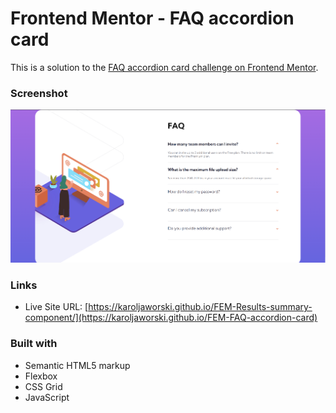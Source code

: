 # Frontend Mentor - FAQ accordion card

This is a solution to the [FAQ accordion card challenge on Frontend Mentor](https://www.frontendmentor.io/challenges/faq-accordion-card-XlyjD0Oam/hub). 

### Screenshot

![](./images/fac-ss.png)

### Links

- Live Site URL: [https://karoljaworski.github.io/FEM-Results-summary-component/](https://karoljaworski.github.io/FEM-FAQ-accordion-card)

### Built with

- Semantic HTML5 markup
- Flexbox
- CSS Grid
- JavaScript
